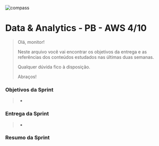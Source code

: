 ![compass](https://vetores.org/d/compass-uol.svg)

# Data & Analytics - PB - AWS 4/10

> Olá, monitor! 
> 
> Neste arquivo você vai encontrar os objetivos da entrega e as referências dos conteúdos estudados nas últimas duas semanas.
> 
> Qualquer dúvida fico à disposição. 
> 
> Abraços!

### Objetivos da Sprint
>
> - 
>
### Entrega da Sprint
>
> - 
>
### Resumo da Sprint
>
> 